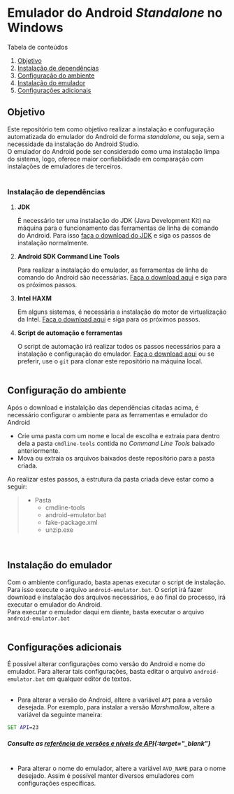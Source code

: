 # Emulador do Android _Standalone_ no Windows

Tabela de conteúdos
1. [Objetivo](#objetivo)
2. [Instalação de dependências](#instalação-de-dependências)
3. [Configuração do ambiente](#configuração-do-ambiente)
4. [Instalação do emulador](#instalação-do-emulador)
5. [Configurações adicionais](#configurações-adicionais)


## Objetivo
Este repositório tem como objetivo realizar a instalação e confuguração automatizada do emulador do Android de forma _standalone_, ou seja, sem a necessidade da instalação do Android Studio.<br>O emulador do Android pode ser considerado como uma instalação limpa do sistema, logo, oferece maior confiabilidade em comparação com instalações de emuladores de terceiros.<br><br>

### Instalação de dependências
1. **JDK**

    É necessário ter uma instalação do JDK (Java Development Kit) na máquina para o funcionamento das ferramentas de linha de comando do Android. Para isso [faça o download do JDK](https://www.oracle.com/java/technologies/javase-jdk16-downloads.html) e siga os passos de instalação normalmente.

2. **Android SDK Command Line Tools**

    Para realizar a instalação do emulador, as ferramentas de linha de comando do Android são necessárias. [Faça o download aqui](https://developer.android.com/studio#cmdline-tools) e siga para os próximos passos.
    
3. **Intel HAXM**

    Em alguns sistemas, é necessária a instalação do motor de virtualização da Intel. [Faça o download aqui](https://github.com/intel/haxm/releases/tag/v7.7.0) e siga para os próximos passos.

3. **Script de automação e ferramentas**

    O script de automação irá realizar todos os passos necessários para a instalação e configuração do emulador. [Faça o download aqui](https://github.com/Rafhack/StandaloneAndroidEmulator/archive/refs/heads/master.zip) ou se preferir, use o `git` para clonar este repositório na máquina local.<br><br>

## Configuração do ambiente
Após o download e instalalção das dependências citadas acima, é necessário configurar o ambiente para as ferramentas e emulador do Android
* Crie uma pasta com um nome e local de escolha e extraia para dentro dela a pasta `cmdline-tools` contida no _Command Line Tools_ baixado anteriormente.
* Mova ou extraia os arquivos baixados deste repositório para a pasta criada.

Ao realizar estes passos, a estrutura da pasta criada deve estar como a seguir:
> * Pasta
>    + cmdline-tools
>    + android-emulator.bat
>    + fake-package.xml
>    + unzip.exe

<br>

## Instalação do emulador
Com o ambiente configurado, basta apenas executar o script de instalação. Para isso execute o arquivo `android-emulator.bat`. O script irá fazer download e instalação dos arquivos necessários, e ao final do processo, irá executar o emulador do Android.
<br>
Para executar o emulador daqui em diante, basta executar o arquivo `android-emulator.bat`<br><br>

## Configurações adicionais
É possível alterar configurações como versão do Android e nome do emulador. Para alterar tais configurações, basta editar o arquivo `android-emulator.bat` em qualquer editor de textos.<br><br>

* Para alterar a versão do Android, altere a variável `API` para a versão desejada. Por exemplo, para instalar a versão _Marshmallow_, altere a variável da seguinte maneira:
```bat
SET API=23
```
##### Consulte as [referência de versões e níveis de API](https://source.android.com/setup/start/build-numbers#platform-code-names-versions-api-levels-and-ndk-releases){:target="_blank"}<br><br>

* Para alterar o nome do emulador, altere a variável `AVD_NAME` para o nome desejado. Assim é possível manter diversos emuladores com configurações específicas.
